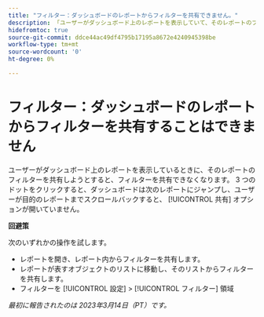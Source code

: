 ```yaml
---
title: "フィルター：ダッシュボードのレポートからフィルターを共有できません。"
description: 「ユーザーがダッシュボード上のレポートを表示していて、そのレポートのフィルターを共有しようとすると、フィルターを共有できません。 3 つのドットをクリックすると、ダッシュボードは次のレポートにジャンプします。ユーザーが目的のレポートまでスクロールバックすると、「共有」オプションが開いていないことがわかります。」
hidefromtoc: true
source-git-commit: ddce44ac49df4795b17195a8672e4240945398be
workflow-type: tm+mt
source-wordcount: '0'
ht-degree: 0%

---
```



# フィルター：ダッシュボードのレポートからフィルターを共有することはできません

ユーザーがダッシュボード上のレポートを表示しているときに、そのレポートのフィルターを共有しようとすると、フィルターを共有できなくなります。 3 つのドットをクリックすると、ダッシュボードは次のレポートにジャンプし、ユーザーが目的のレポートまでスクロールバックすると、 [!UICONTROL 共有] オプションが開いていません。

**回避策**

次のいずれかの操作を試します。

* レポートを開き、レポート内からフィルターを共有します。
* レポートが表すオブジェクトのリストに移動し、そのリストからフィルターを共有します。
* フィルターを [!UICONTROL 設定] > [!UICONTROL フィルター] 領域

_最初に報告されたのは 2023年3月14日（PT）です。_

